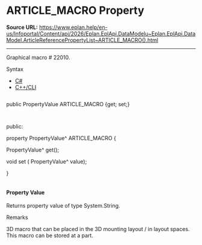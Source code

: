 # ARTICLE_MACRO Property

**Source URL:** https://www.eplan.help/en-us/Infoportal/Content/api/2026/Eplan.EplApi.DataModelu~Eplan.EplApi.DataModel.ArticleReferencePropertyList~ARTICLE_MACRO().html

---

Graphical macro # 22010.

Syntax

- [C#](#i-syntax-CS)
- [C++/CLI](#i-syntax-CPP2005)

```
```
public PropertyValue ARTICLE_MACRO {get; set;}
```
```

```
```
public:

property PropertyValue^ ARTICLE_MACRO {

   PropertyValue^ get();

   void set (    PropertyValue^ value);

}
```
```

#### Property Value

Returns property value of type System.String.

Remarks

3D macro that can be placed in the 3D mounting layout / in layout spaces. This macro can be stored at a part.
